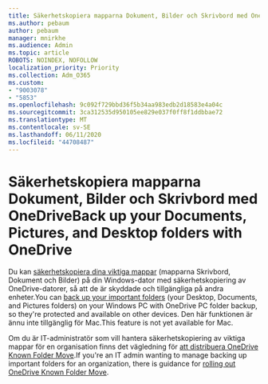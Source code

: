 ```yaml
---
title: Säkerhetskopiera mapparna Dokument, Bilder och Skrivbord med OneDrive
ms.author: pebaum
author: pebaum
manager: mnirkhe
ms.audience: Admin
ms.topic: article
ROBOTS: NOINDEX, NOFOLLOW
localization_priority: Priority
ms.collection: Adm_O365
ms.custom:
- "9003078"
- "5853"
ms.openlocfilehash: 9c092f729bbd36f5b34aa983edb2d18583e4a04c
ms.sourcegitcommit: 3ca312535d950105ee829e037f0ff8f1ddbbae72
ms.translationtype: MT
ms.contentlocale: sv-SE
ms.lasthandoff: 06/11/2020
ms.locfileid: "44708487"
---
```

# <a name="back-up-your-documents-pictures-and-desktop-folders-with-onedrive"></a><span data-ttu-id="ae0ab-102">Säkerhetskopiera mapparna Dokument, Bilder och Skrivbord med OneDrive</span><span class="sxs-lookup"><span data-stu-id="ae0ab-102">Back up your Documents, Pictures, and Desktop folders with OneDrive</span></span>

<span data-ttu-id="ae0ab-103">Du kan [säkerhetskopiera dina viktiga mappar](https://support.office.com/article/d61a7930-a6fb-4b95-b28a-6552e77c3057) (mapparna Skrivbord, Dokument och Bilder) på din Windows-dator med säkerhetskopiering av OneDrive-datorer, så att de är skyddade och tillgängliga på andra enheter.</span><span class="sxs-lookup"><span data-stu-id="ae0ab-103">You can [back up your important folders](https://support.office.com/article/d61a7930-a6fb-4b95-b28a-6552e77c3057)  (your Desktop, Documents, and Pictures folders) on your Windows PC with OneDrive PC folder backup, so they're protected and available on other devices.</span></span> <span data-ttu-id="ae0ab-104">Den här funktionen är ännu inte tillgänglig för Mac.</span><span class="sxs-lookup"><span data-stu-id="ae0ab-104">This feature is not yet available for Mac.</span></span>  

<span data-ttu-id="ae0ab-105">Om du är IT-administratör som vill hantera säkerhetskopiering av viktiga mappar för en organisation finns det vägledning för [att distribuera OneDrive Known Folder Move](https://docs.microsoft.com/onedrive/redirect-known-folders).</span><span class="sxs-lookup"><span data-stu-id="ae0ab-105">If you're an IT admin wanting to manage backing up important folders for an organization, there is guidance for [rolling out OneDrive Known Folder Move](https://docs.microsoft.com/onedrive/redirect-known-folders).</span></span>
